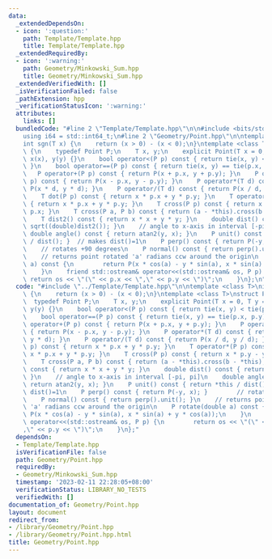 ```yaml
---
data:
  _extendedDependsOn:
  - icon: ':question:'
    path: Template/Template.hpp
    title: Template/Template.hpp
  _extendedRequiredBy:
  - icon: ':warning:'
    path: Geometry/Minkowski_Sum.hpp
    title: Geometry/Minkowski_Sum.hpp
  _extendedVerifiedWith: []
  _isVerificationFailed: false
  _pathExtension: hpp
  _verificationStatusIcon: ':warning:'
  attributes:
    links: []
  bundledCode: "#line 2 \"Template/Template.hpp\"\n\n#include <bits/stdc++.h>\n\n\
    using i64 = std::int64_t;\n#line 2 \"Geometry/Point.hpp\"\n\ntemplate <class T>\n\
    int sgn(T x) {\n    return (x > 0) - (x < 0);\n}\ntemplate <class T>\nstruct Point\
    \ {\n    typedef Point P;\n    T x, y;\n    explicit Point(T x = 0, T y = 0) :\
    \ x(x), y(y) {}\n    bool operator<(P p) const { return tie(x, y) < tie(p.x, p.y);\
    \ }\n    bool operator==(P p) const { return tie(x, y) == tie(p.x, p.y); }\n \
    \   P operator+(P p) const { return P(x + p.x, y + p.y); }\n    P operator-(P\
    \ p) const { return P(x - p.x, y - p.y); }\n    P operator*(T d) const { return\
    \ P(x * d, y * d); }\n    P operator/(T d) const { return P(x / d, y / d); }\n\
    \    T dot(P p) const { return x * p.x + y * p.y; }\n    T operator*(P p) const\
    \ { return x * p.x + y * p.y; }\n    T cross(P p) const { return x * p.y - y *\
    \ p.x; }\n    T cross(P a, P b) const { return (a - *this).cross(b - *this); }\n\
    \    T dist2() const { return x * x + y * y; }\n    double dist() const { return\
    \ sqrt((double)dist2()); }\n    // angle to x-axis in interval [-pi, pi]\n   \
    \ double angle() const { return atan2(y, x); }\n    P unit() const { return *this\
    \ / dist(); }  // makes dist()=1\n    P perp() const { return P(-y, x); }    \
    \    // rotates +90 degrees\n    P normal() const { return perp().unit(); }\n\
    \    // returns point rotated 'a' radians ccw around the origin\n    P rotate(double\
    \ a) const {\n        return P(x * cos(a) - y * sin(a), x * sin(a) + y * cos(a));\n\
    \    }\n    friend std::ostream& operator<<(std::ostream& os, P p) {\n       \
    \ return os << \"(\" << p.x << \",\" << p.y << \")\";\n    }\n};\n"
  code: "#include \"../Template/Template.hpp\"\n\ntemplate <class T>\nint sgn(T x)\
    \ {\n    return (x > 0) - (x < 0);\n}\ntemplate <class T>\nstruct Point {\n  \
    \  typedef Point P;\n    T x, y;\n    explicit Point(T x = 0, T y = 0) : x(x),\
    \ y(y) {}\n    bool operator<(P p) const { return tie(x, y) < tie(p.x, p.y); }\n\
    \    bool operator==(P p) const { return tie(x, y) == tie(p.x, p.y); }\n    P\
    \ operator+(P p) const { return P(x + p.x, y + p.y); }\n    P operator-(P p) const\
    \ { return P(x - p.x, y - p.y); }\n    P operator*(T d) const { return P(x * d,\
    \ y * d); }\n    P operator/(T d) const { return P(x / d, y / d); }\n    T dot(P\
    \ p) const { return x * p.x + y * p.y; }\n    T operator*(P p) const { return\
    \ x * p.x + y * p.y; }\n    T cross(P p) const { return x * p.y - y * p.x; }\n\
    \    T cross(P a, P b) const { return (a - *this).cross(b - *this); }\n    T dist2()\
    \ const { return x * x + y * y; }\n    double dist() const { return sqrt((double)dist2());\
    \ }\n    // angle to x-axis in interval [-pi, pi]\n    double angle() const {\
    \ return atan2(y, x); }\n    P unit() const { return *this / dist(); }  // makes\
    \ dist()=1\n    P perp() const { return P(-y, x); }        // rotates +90 degrees\n\
    \    P normal() const { return perp().unit(); }\n    // returns point rotated\
    \ 'a' radians ccw around the origin\n    P rotate(double a) const {\n        return\
    \ P(x * cos(a) - y * sin(a), x * sin(a) + y * cos(a));\n    }\n    friend std::ostream&\
    \ operator<<(std::ostream& os, P p) {\n        return os << \"(\" << p.x << \"\
    ,\" << p.y << \")\";\n    }\n};"
  dependsOn:
  - Template/Template.hpp
  isVerificationFile: false
  path: Geometry/Point.hpp
  requiredBy:
  - Geometry/Minkowski_Sum.hpp
  timestamp: '2023-02-11 22:28:05+08:00'
  verificationStatus: LIBRARY_NO_TESTS
  verifiedWith: []
documentation_of: Geometry/Point.hpp
layout: document
redirect_from:
- /library/Geometry/Point.hpp
- /library/Geometry/Point.hpp.html
title: Geometry/Point.hpp
---
```

